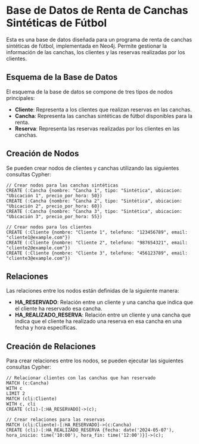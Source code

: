 # Base de Datos de Renta de Canchas Sintéticas de Fútbol

Esta es una base de datos diseñada para un programa de renta de canchas sintéticas de fútbol, implementada en Neo4j. Permite gestionar la información de las canchas, los clientes y las reservas realizadas por los clientes.

## Esquema de la Base de Datos

El esquema de la base de datos se compone de tres tipos de nodos principales:

- **Cliente**: Representa a los clientes que realizan reservas en las canchas.
- **Cancha**: Representa las canchas sintéticas de fútbol disponibles para la renta.
- **Reserva**: Representa las reservas realizadas por los clientes en las canchas.

## Creación de Nodos

Se pueden crear nodos de clientes y canchas utilizando las siguientes consultas Cypher:

```cypher
// Crear nodos para las canchas sintéticas
CREATE (:Cancha {nombre: "Cancha 1", tipo: "Sintética", ubicacion: "Ubicación 1", precio_por_hora: 50})
CREATE (:Cancha {nombre: "Cancha 2", tipo: "Sintética", ubicacion: "Ubicación 2", precio_por_hora: 60})
CREATE (:Cancha {nombre: "Cancha 3", tipo: "Sintética", ubicacion: "Ubicación 3", precio_por_hora: 55})

// Crear nodos para los clientes
CREATE (:Cliente {nombre: "Cliente 1", telefono: "123456789", email: "cliente1@example.com"})
CREATE (:Cliente {nombre: "Cliente 2", telefono: "987654321", email: "cliente2@example.com"})
CREATE (:Cliente {nombre: "Cliente 3", telefono: "456123789", email: "cliente3@example.com"})
```

## Relaciones

Las relaciones entre los nodos están definidas de la siguiente manera:

- **HA_RESERVADO**: Relación entre un cliente y una cancha que indica que el cliente ha reservado esa cancha.
- **HA_REALIZADO_RESERVA**: Relación entre un cliente y una cancha que indica que el cliente ha realizado una reserva en esa cancha en una fecha y hora específicas.

## Creación de Relaciones

Para crear relaciones entre los nodos, se pueden ejecutar las siguientes consultas Cypher:

```cypher
// Relacionar clientes con las canchas que han reservado
MATCH (c:Cancha)
WITH c
LIMIT 2
MATCH (cli:Cliente)
WITH c, cli
CREATE (cli)-[:HA_RESERVADO]->(c);

// Crear relaciones para las reservas
MATCH (cli:Cliente)-[:HA_RESERVADO]->(c:Cancha)
CREATE (cli)-[:HA_REALIZADO_RESERVA {fecha: date('2024-05-07'), hora_inicio: time('10:00'), hora_fin: time('12:00')}]->(c);
```

